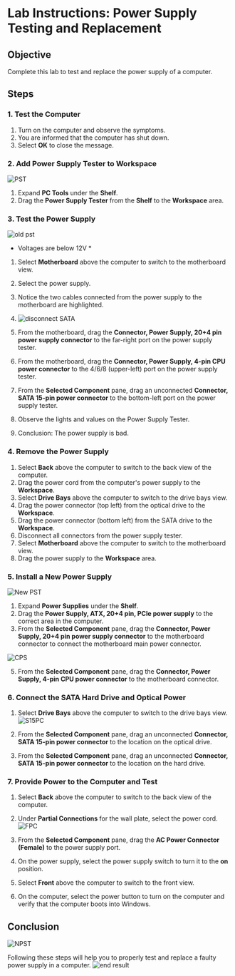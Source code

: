 # Lab Instructions: Power Supply Testing and Replacement

## Objective
Complete this lab to test and replace the power supply of a computer.

## Steps

### 1. Test the Computer
1. Turn on the computer and observe the symptoms.
2. You are informed that the computer has shut down.
3. Select **OK** to close the message.

### 2. Add Power Supply Tester to Workspace
![PST](https://github.com/K4iju/Hardware/assets/159083256/9b349372-f1ca-4c34-ba81-9c670f9bf848)

1. Expand **PC Tools** under the **Shelf**.
2. Drag the **Power Supply Tester** from the **Shelf** to the **Workspace** area.

### 3. Test the Power Supply
![old pst](https://github.com/K4iju/Hardware/assets/159083256/0b1accd1-d6db-4905-ad45-822ba681c27e)
* Voltages are below 12V *

1. Select **Motherboard** above the computer to switch to the motherboard view.
2. Select the power supply.
3. Notice the two cables connected from the power supply to the motherboard are highlighted.

4. ![disconnect SATA](https://github.com/K4iju/Hardware/assets/159083256/96a32d9a-2dbf-4f1d-8c0a-2437d74f67bf)

5. From the motherboard, drag the **Connector, Power Supply, 20+4 pin power supply connector** to the far-right port on the power supply tester.
6. From the motherboard, drag the **Connector, Power Supply, 4-pin CPU power connector** to the 4/6/8 (upper-left) port on the power supply tester.
7. From the **Selected Component** pane, drag an unconnected **Connector, SATA 15-pin power connector** to the bottom-left port on the power supply tester.
8. Observe the lights and values on the Power Supply Tester.
9. Conclusion: The power supply is bad.

### 4. Remove the Power Supply
1. Select **Back** above the computer to switch to the back view of the computer.
2. Drag the power cord from the computer's power supply to the **Workspace**.
3. Select **Drive Bays** above the computer to switch to the drive bays view.
4. Drag the power connector (top left) from the optical drive to the **Workspace**.
5. Drag the power connector (bottom left) from the SATA drive to the **Workspace**.
6. Disconnect all connectors from the power supply tester.
7. Select **Motherboard** above the computer to switch to the motherboard view.
8. Drag the power supply to the **Workspace** area.

### 5. Install a New Power Supply
![New PST](https://github.com/K4iju/Hardware/assets/159083256/27233bc7-0372-4ab9-bfe3-4e89f267f987)

1. Expand **Power Supplies** under the **Shelf**.
2. Drag the **Power Supply, ATX, 20+4 pin, PCIe power supply** to the correct area in the computer.
3. From the **Selected Component** pane, drag the **Connector, Power Supply, 20+4 pin power supply connector** to the motherboard connector to connect the motherboard main power connector.

![CPS](https://github.com/K4iju/Hardware/assets/159083256/dc3760a0-d8db-4b11-aaba-4c6ece6d8c5f)

5. From the **Selected Component** pane, drag the **Connector, Power Supply, 4-pin CPU power connector** to the motherboard connector.

### 6. Connect the SATA Hard Drive and Optical Power
1. Select **Drive Bays** above the computer to switch to the drive bays view.
   ![S15PC](https://github.com/K4iju/Hardware/assets/159083256/2ad49f12-9e9d-4cdd-8294-b4be3d41d7b7)

2. From the **Selected Component** pane, drag an unconnected **Connector, SATA 15-pin power connector** to the location on the optical drive.
3. From the **Selected Component** pane, drag an unconnected **Connector, SATA 15-pin power connector** to the location on the hard drive.

### 7. Provide Power to the Computer and Test
1. Select **Back** above the computer to switch to the back view of the computer.
2. Under **Partial Connections** for the wall plate, select the power cord.
 ![FPC](https://github.com/K4iju/Hardware/assets/159083256/82a3db6f-964c-4a3f-8ab5-05414af19b39)

3. From the **Selected Component** pane, drag the **AC Power Connector (Female)** to the power supply port.
4. On the power supply, select the power supply switch to turn it to the **on** position.
5. Select **Front** above the computer to switch to the front view.
6. On the computer, select the power button to turn on the computer and verify that the computer boots into Windows.

## Conclusion
![NPST](https://github.com/K4iju/Hardware/assets/159083256/633d72af-d6a2-4fe0-9677-dc2a68348a25)

Following these steps will help you to properly test and replace a faulty power supply in a computer.
![end result](https://github.com/K4iju/Hardware/assets/159083256/1b3adcf7-e646-42b0-a74c-4322813f9a5e)
